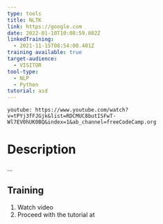 ```yaml
---
type: tools
title: NLTK
link: https://google.com
date: 2022-01-10T10:08:59.802Z
linkedTraining:
  - 2021-11-15T08:54:00.401Z
training available: true
target-audience:
  - VISITOR
tool-type:
  - NLP
  - Python
tutorial: asd
---
```

`youtube: https://www.youtube.com/watch?v=tPYj3fFJGjk&list=RDCMUC8butISFwT-Wl7EV0hUK0BQ&index=1&ab_channel=freeCodeCamp.org`

# Description

... 

## Training

1. Watch video
2. Proceed with the tutorial at